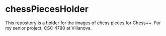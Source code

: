 # chessPiecesHolder

This repository is a holder for the images of chess pieces for Chess++. For my senior project, CSC 4790 at Villanova.
